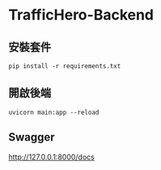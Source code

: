 # TrafficHero-Backend

## 安裝套件
```
pip install -r requirements.txt
```

## 開啟後端
```
uvicorn main:app --reload
```

## Swagger
http://127.0.0.1:8000/docs
